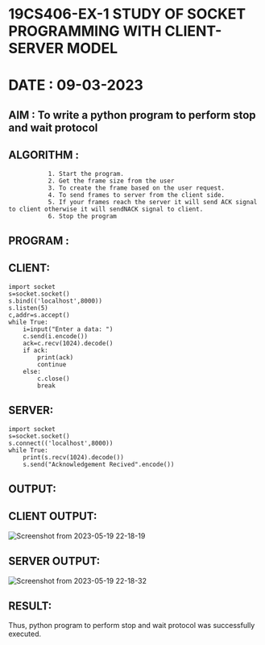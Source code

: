 # 19CS406-EX-1 STUDY OF SOCKET PROGRAMMING WITH CLIENT-SERVER MODEL

# DATE : 09-03-2023

## AIM :  To write a python program to perform stop and wait protocol


## ALGORITHM :
               1. Start the program.
               2. Get the frame size from the user
               3. To create the frame based on the user request.
               4. To send frames to server from the client side.
               5. If your frames reach the server it will send ACK signal to client otherwise it will sendNACK signal to client.
               6. Stop the program




## PROGRAM :
## CLIENT:
```
import socket
s=socket.socket()
s.bind(('localhost',8000))
s.listen(5)
c,addr=s.accept()
while True:
    i=input("Enter a data: ")
    c.send(i.encode())
    ack=c.recv(1024).decode()
    if ack:
        print(ack)
        continue
    else:
        c.close()
        break
```
## SERVER:
```
import socket
s=socket.socket()
s.connect(('localhost',8000))
while True:
    print(s.recv(1024).decode())
    s.send("Acknowledgement Recived".encode())
```
## OUTPUT:
## CLIENT OUTPUT:
![Screenshot from 2023-05-19 22-18-19](https://github.com/NAGINENIROHITH/19CS406-EX-1/assets/118344049/065a539f-c889-4520-bd16-11b777c14ab9)
## SERVER OUTPUT:
![Screenshot from 2023-05-19 22-18-32](https://github.com/NAGINENIROHITH/19CS406-EX-1/assets/118344049/d73bd720-d553-4b1b-85a4-6acd9536a42b)
## RESULT:
Thus, python program to perform stop and wait protocol was successfully executed.

